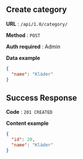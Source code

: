 ## Create category

**URL** : `/api/1.0/category/`

**Method** : `POST`

**Auth required** : Admin

**Data example**

```json
{
  "name": "Kläder"
}
```

## Success Response

**Code** : `201 CREATED`

**Content example**

```json
{
  "id": 20,
  "name": "Kläder"
}
```